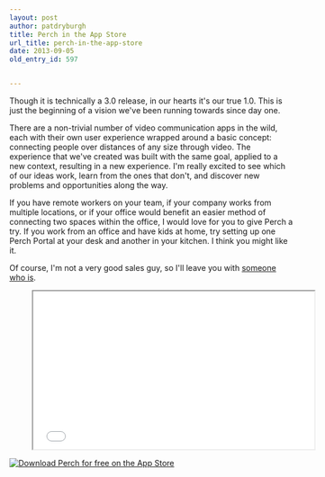 ```yaml
---
layout: post
author: patdryburgh
title: Perch in the App Store
url_title: perch-in-the-app-store
date: 2013-09-05
old_entry_id: 597


---
```


Though it is technically a 3.0 release, in our hearts it's our true 1.0. This is just the beginning of a vision we've been running towards since day one.

There are a non-trivial number of video communication apps in the wild, each with their own user experience wrapped around a basic concept: connecting people over distances of any size through video. The experience that we've created was built with the same goal, applied to a new context, resulting in a new experience. I'm really excited to see which of our ideas work, learn from the ones that don't, and discover new problems and opportunities along the way.

If you have remote workers on your team, if your company works from multiple locations, or if your office would benefit an easier method of connecting two spaces within the office, I would love for you to give Perch a try. If you work from an office and have kids at home, try setting up one Perch Portal at your desk and another in your kitchen. I think you might like it.

Of course, I'm not a very good sales guy, so I'll leave you with [someone who is][1].

<figure class="video">
<iframe src="//player.vimeo.com/video/71929407" width="500" height="281" webkitallowfullscreen mozallowfullscreen allowfullscreen></iframe>
</figure>

<a href="http://download.perch.co/patdryburgh"><img src="http://perch.co/wp-content/uploads/2013/08/downloadappstore.svg" alt="Download Perch for free on the App Store" /></a>

[1]: http://sandwichvideo.com